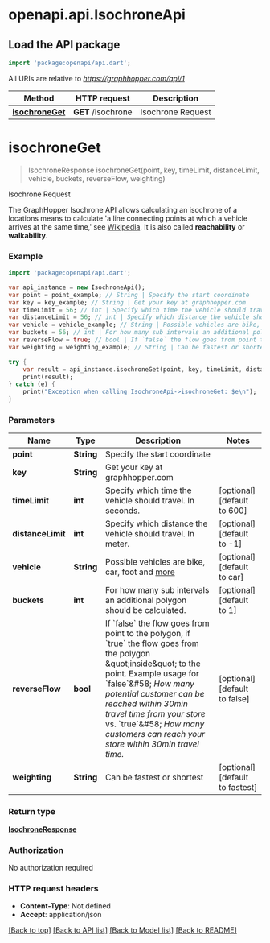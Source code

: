 # openapi.api.IsochroneApi

## Load the API package
```dart
import 'package:openapi/api.dart';
```

All URIs are relative to *https://graphhopper.com/api/1*

Method | HTTP request | Description
------------- | ------------- | -------------
[**isochroneGet**](IsochroneApi.md#isochroneGet) | **GET** /isochrone | Isochrone Request


# **isochroneGet**
> IsochroneResponse isochroneGet(point, key, timeLimit, distanceLimit, vehicle, buckets, reverseFlow, weighting)

Isochrone Request

The GraphHopper Isochrone API allows calculating an isochrone of a locations means to calculate 'a line connecting points at which a vehicle arrives at the same time,' see [Wikipedia](http://en.wikipedia.org/wiki/Isochrone_map). It is also called **reachability** or **walkability**. 

### Example 
```dart
import 'package:openapi/api.dart';

var api_instance = new IsochroneApi();
var point = point_example; // String | Specify the start coordinate
var key = key_example; // String | Get your key at graphhopper.com
var timeLimit = 56; // int | Specify which time the vehicle should travel. In seconds.
var distanceLimit = 56; // int | Specify which distance the vehicle should travel. In meter.
var vehicle = vehicle_example; // String | Possible vehicles are bike, car, foot and [more](https://graphhopper.com/api/1/docs/supported-vehicle-profiles/)
var buckets = 56; // int | For how many sub intervals an additional polygon should be calculated.
var reverseFlow = true; // bool | If `false` the flow goes from point to the polygon, if `true` the flow goes from the polygon \"inside\" to the point. Example usage for `false`&#58; *How many potential customer can be reached within 30min travel time from your store* vs. `true`&#58; *How many customers can reach your store within 30min travel time.*
var weighting = weighting_example; // String | Can be fastest or shortest

try { 
    var result = api_instance.isochroneGet(point, key, timeLimit, distanceLimit, vehicle, buckets, reverseFlow, weighting);
    print(result);
} catch (e) {
    print("Exception when calling IsochroneApi->isochroneGet: $e\n");
}
```

### Parameters

Name | Type | Description  | Notes
------------- | ------------- | ------------- | -------------
 **point** | **String**| Specify the start coordinate | 
 **key** | **String**| Get your key at graphhopper.com | 
 **timeLimit** | **int**| Specify which time the vehicle should travel. In seconds. | [optional] [default to 600]
 **distanceLimit** | **int**| Specify which distance the vehicle should travel. In meter. | [optional] [default to -1]
 **vehicle** | **String**| Possible vehicles are bike, car, foot and [more](https://graphhopper.com/api/1/docs/supported-vehicle-profiles/) | [optional] [default to car]
 **buckets** | **int**| For how many sub intervals an additional polygon should be calculated. | [optional] [default to 1]
 **reverseFlow** | **bool**| If &#x60;false&#x60; the flow goes from point to the polygon, if &#x60;true&#x60; the flow goes from the polygon \&quot;inside\&quot; to the point. Example usage for &#x60;false&#x60;&amp;#58; *How many potential customer can be reached within 30min travel time from your store* vs. &#x60;true&#x60;&amp;#58; *How many customers can reach your store within 30min travel time.* | [optional] [default to false]
 **weighting** | **String**| Can be fastest or shortest | [optional] [default to fastest]

### Return type

[**IsochroneResponse**](IsochroneResponse.md)

### Authorization

No authorization required

### HTTP request headers

 - **Content-Type**: Not defined
 - **Accept**: application/json

[[Back to top]](#) [[Back to API list]](../README.md#documentation-for-api-endpoints) [[Back to Model list]](../README.md#documentation-for-models) [[Back to README]](../README.md)

